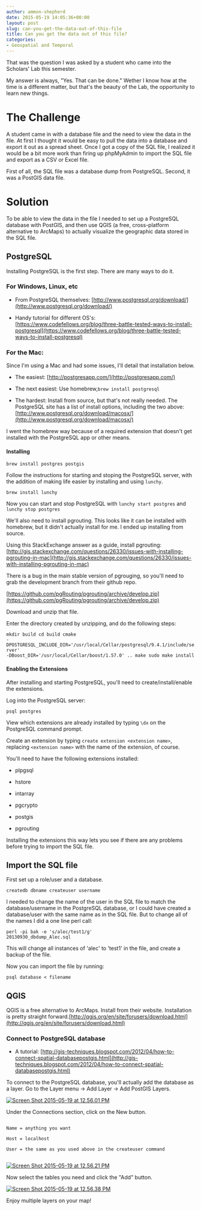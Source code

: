 ```yaml
---
author: ammon-shepherd
date: 2015-05-19 14:05:36+00:00
layout: post
slug: can-you-get-the-data-out-of-this-file
title: Can you get the data out of this file?
categories:
- Geospatial and Temporal
---
```


That was the question I was asked by a student who came into the Scholars' Lab this semester.

My answer is always, "Yes. That can be done." Wether I know how at the time is a different matter, but that's the beauty of the Lab, the opportunity to learn new things.


# The Challenge


A student came in with a database file and the need to view the data in the file. At first I thought it would be easy to pull the data into a database and export it out as a spread sheet. Once I got a copy of the SQL file, I realized it would be a bit more work than firing up phpMyAdmin to import the SQL file and export as a CSV or Excel file.

First of all, the SQL file was a database dump from PostgreSQL. Second, it was a PostGIS data file.


# Solution


To be able to view the data in the file I needed to set up a PostgreSQL database with PostGIS, and then use QGIS (a free, cross-platform alternative to ArcMaps) to actually visualize the geographic data stored in the SQL file.


## PostgreSQL


Installing PostgreSQL is the first step. There are many ways to do it.


### For Windows, Linux, etc






  * From PostgreSQL themselves: [http://www.postgresql.org/download/](http://www.postgresql.org/download/)


  * Handy tutorial for different OS's: [https://www.codefellows.org/blog/three-battle-tested-ways-to-install-postgresql](https://www.codefellows.org/blog/three-battle-tested-ways-to-install-postgresql)




### For the Mac:


Since I'm using a Mac and had some issues, I'll detail that installation below.




  * The easiest: [http://postgresapp.com/](http://postgresapp.com/)


  * The next easiest: Use homebrew,`brew install postgresql`


  * The hardest: Install from source, but that's not really needed. The PostgreSQL site has a list of install options, including the two above: [http://www.postgresql.org/download/macosx/](http://www.postgresql.org/download/macosx/)


I went the homebrew way because of a required extension that doesn't get installed with the PostgreSQL app or other means.


#### Installing




<code class="hljs">brew install postgres postgis
</code>


Follow the instructions for starting and stoping the PostgreSQL server, with the addition of making life easier by installing and using `lunchy`.


<code class="hljs">brew install lunchy
</code>


Now you can start and stop PostgreSQL with `lunchy start postgres` and `lunchy stop postgres`

We'll also need to install pgrouting. This looks like it can be installed with homebrew, but it didn't actually install for me. I ended up installing from source.

Using this StackExchange answer as a guide, install pgrouting: [http://gis.stackexchange.com/questions/26330/issues-with-installing-pgrouting-in-mac](http://gis.stackexchange.com/questions/26330/issues-with-installing-pgrouting-in-mac)

There is a bug in the main stable version of pgrouging, so you'll need to grab the development branch from their github repo.

[https://github.com/pgRouting/pgrouting/archive/develop.zip](https://github.com/pgRouting/pgrouting/archive/develop.zip)

Download and unzip that file.

Enter the directory created by unzipping, and do the following steps:


<code class="hljs">mkdir build
cd build
cmake -DPOSTGRESQL_INCLUDE_DIR='/usr/local/Cellar/postgresql/9.4.1/include/server' -DBoost_DIR='/usr/local/Cellar/boost/1.57.0' ..
make
sudo make install
</code>




#### Enabling the Extensions


After installing and starting PostgreSQL, you'll need to create/install/enable the extensions.

Log into the PostgreSQL server:


<code class="hljs">psql postgres
</code>


View which extensions are already installed by typing `\dx` on the PostgreSQL command prompt.

Create an extension by typing `create extension <extension name>`, replacing `<extension name>` with the name of the extension, of course.

You'll need to have the following extensions installed:




  * plpgsql


  * hstore


  * intarray


  * pgcrypto


  * postgis


  * pgrouting


Installing the extensions this way lets you see if there are any problems before trying to import the SQL file.


## Import the SQL file


First set up a role/user and a database.


<code class="hljs">createdb dbname
createuser username
</code>


I needed to change the name of the user in the SQL file to match the database/username in the PostgreSQL database, or I could have created a database/user with the same name as in the SQL file. But to change all of the names I did a one line perl call:


<code class="hljs">perl -pi bak -e 's/alec/test1/g' 20130930_dbdump_Alec.sql
</code>


This will change all instances of 'alec' to 'test1' in the file, and create a backup of the file.

Now you can import the file by running:


<code class="hljs">psql database < filename
</code>




## QGIS


QGIS is a free alternative to ArcMaps. Install from their website. Installation is pretty straight forward.[http://qgis.org/en/site/forusers/download.html](http://qgis.org/en/site/forusers/download.html)


### Connect to PostgreSQL database






  * A tutorial: [http://gis-techniques.blogspot.com/2012/04/how-to-connect-spatial-databasepostgis.html](http://gis-techniques.blogspot.com/2012/04/how-to-connect-spatial-databasepostgis.html)


To connect to the PostgreSQL database, you'll actually add the database as a layer. Go to the Layer menu -> Add Layer -> Add PostGIS Layers.



[![Screen Shot 2015-05-19 at 12.56.01 PM](http://static.scholarslab.org/wp-content/uploads/2015/05/Screen-Shot-2015-05-19-at-12.56.01-PM-300x144.png)](http://static.scholarslab.org/wp-content/uploads/2015/05/Screen-Shot-2015-05-19-at-12.56.01-PM.png)

Under the Connections section, click on the New button.


<code class="hljs">
Name = anything you want <br>
Host = localhost<br>
User = the same as you used above in the createuser command<br>
</code>


[![Screen Shot 2015-05-19 at 12.56.21 PM](http://static.scholarslab.org/wp-content/uploads/2015/05/Screen-Shot-2015-05-19-at-12.56.21-PM-217x300.png)](http://static.scholarslab.org/wp-content/uploads/2015/05/Screen-Shot-2015-05-19-at-12.56.21-PM.png)



Now select the tables you need and click the "Add" button.

[![Screen Shot 2015-05-19 at 12.56.38 PM](http://static.scholarslab.org/wp-content/uploads/2015/05/Screen-Shot-2015-05-19-at-12.56.38-PM-300x193.png)](http://static.scholarslab.org/wp-content/uploads/2015/05/Screen-Shot-2015-05-19-at-12.56.38-PM.png)



Enjoy multiple layers on your map!
